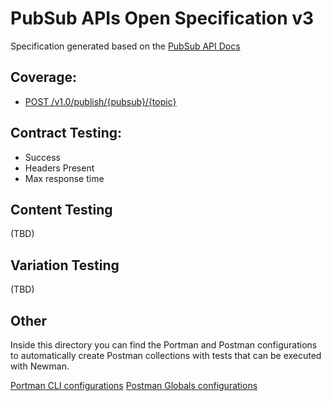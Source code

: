 # PubSub APIs Open Specification v3

Specification generated based on the [PubSub API Docs](https://docs.dapr.io/reference/api/pubsub_api/)

## Coverage: 
- [POST /v1.0/publish/{pubsub}/{topic}]()

## Contract Testing: 
- Success
- Headers Present
- Max response time


## Content Testing

(TBD)

## Variation Testing

(TBD)

## Other

Inside this directory you can find the Portman and Postman configurations to automatically create Postman collections with tests that can be executed with Newman.

[Portman CLI configurations](portman/)
[Postman Globals configurations](postman/)